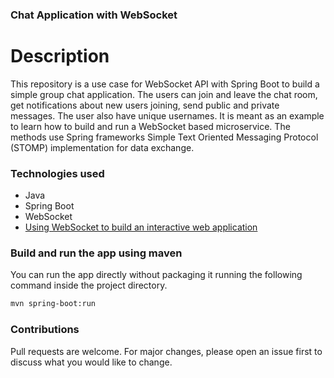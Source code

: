 ### Chat Application with WebSocket

# Description

This repository is a use case for WebSocket API with Spring Boot to build a simple group chat application. The users can join and leave the chat room, get notifications about new users joining, send public and private messages. The user also have unique usernames.
It is meant as an example to learn how to build and run a WebSocket based microservice.
The methods use Spring frameworks Simple Text Oriented Messaging Protocol (STOMP) implementation for data exchange.

### Technologies used

* Java
* Spring Boot
* WebSocket
* [Using WebSocket to build an interactive web application](https://spring.io/guides/gs/messaging-stomp-websocket/)

### Build and run the app using maven

You can run the app directly without packaging it running the following command inside the project directory.

```bash
mvn spring-boot:run
```

### Contributions

Pull requests are welcome. For major changes, please open an issue first to discuss what you would like to change.